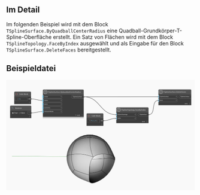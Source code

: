 ## Im Detail

Im folgenden Beispiel wird mit dem Block `TSplineSurface.ByQuadballCenterRadius` eine Quadball-Grundkörper-T-Spline-Oberfläche erstellt. Ein Satz von Flächen wird mit dem Block `TSplineTopology.FaceByIndex` ausgewählt und als Eingabe für den Block `TSplineSurface.DeleteFaces` bereitgestellt.


## Beispieldatei

![Example](./Autodesk.DesignScript.Geometry.TSpline.TSplineSurface.DeleteFaces_img.jpg)
